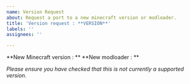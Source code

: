 ```yaml
---
name: Version Request
about: Request a port to a new minecraft version or modloader.
title: 'Version request : **VERSION**'
labels: ''
assignees: ''

---
```


**New Minecraft version : **
**New modloader : **

*Please ensure you have checked that this is not currently a supported version.*
